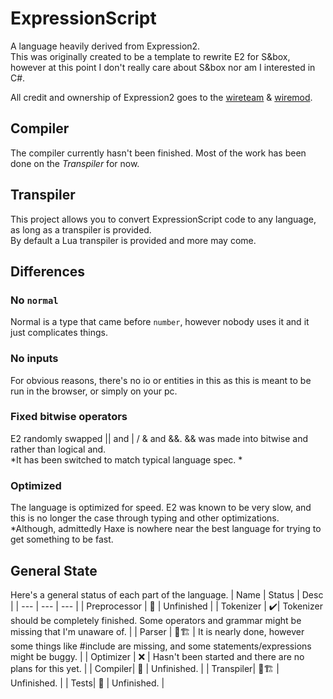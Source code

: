 # ExpressionScript
A language heavily derived from Expression2.  
This was originally created to be a template to rewrite E2 for S&box, however at this point I don't really care about S&box nor am I interested in C#.  

All credit and ownership of Expression2 goes to the [wireteam](https://github.com/wiremod) & [wiremod](https://github.com/wiremod/wire).  

## Compiler
The compiler currently hasn't been finished. Most of the work has been done on the *Transpiler* for now.

## Transpiler
This project allows you to convert ExpressionScript code to any language, as long as a transpiler is provided.  
By default a Lua transpiler is provided and more may come.  

## Differences

### No ``normal``
Normal is a type that came before ``number``, however nobody uses it and it just complicates things.

### No inputs
For obvious reasons, there's no io or entities in this as this is meant to be run in the browser, or simply on your pc.

### Fixed bitwise operators
E2 randomly swapped || and | / & and &&. && was made into bitwise and rather than logical and.  
*It has been switched to match typical language spec.  *

### Optimized
The language is optimized for speed. E2 was known to be very slow, and this is no longer the case through typing and other optimizations.  
*Although, admittedly Haxe is nowhere near the best language for trying to get something to be fast.

## General State
Here's a general status of each part of the language.
| Name | Status | Desc |
| ---  | ---    |  ---  |
| Preprocessor | 🚧 | Unfinished |
| Tokenizer | ✔️| Tokenizer should be completely finished. Some operators and grammar might be missing that I'm unaware of. |
| Parser | 🚧🏗️ | It is nearly done, however some things like #include are missing, and some statements/expressions might be buggy. |
| Optimizer | ❌ | Hasn't been started and there are no plans for this yet. |
| Compiler| 🚧 | Unfinished. |
| Transpiler| 🚧🏗️ | Unfinished. |
| Tests| 🚧 | Unfinished. |
